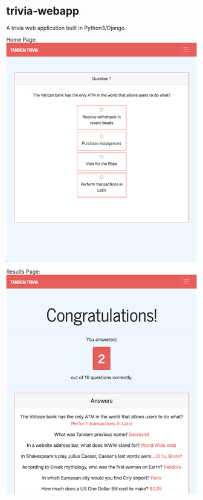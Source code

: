 # trivia-webapp
A trivia web application built in Python3/Django.

Home Page:
![](/trivia/static/question_page.png)

Results Page:
![](/trivia/static/results_page.png)
